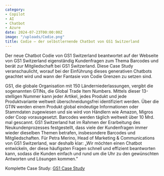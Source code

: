 ```yaml
---
category:
- Copilot
- AI
- Chatbot
- Azure
date: 2024-07-23T00:00:00Z
image: "/uploads/Codie.png"
title: Codie – der selbstlernende Chatbot von GS1 Switzerland
---
```


Der neue Chatbot Codie von GS1 Switzerland beantwortet auf der Webseite von GS1 Switzerland eigenständig Kundenfragen zum Thema Barcodes und berät zur Mitgliedschaft bei GS1 Switzerland. Diese Case Study veranschaulicht, worauf bei der Einführung dieses generativen Chatbots geachtet wird und wann der Fantasie von Codie Grenzen zu setzen sind.

GS1, die globale Organisation mit 150 Länderniederlassungen, vergibt die sogenannten GTINs, die Global Trade Item Numbers. Mittels dieser 13-stelligen Nummer kann jeder Artikel, jedes Produkt und jede Produktvariante weltweit überschneidungsfrei identifiziert werden. Über die GTIN werden einem Produkt global eindeutige Informationen oder Stammdaten zugewiesen und sie wird von Händlern wie Amazon, Migros oder Coop vorausgesetzt. Barcodes werden täglich weltweit über 10 Mrd. mal gescannt. GS1 Switzerland hat im Rahmen der Erarbeitung des Neukundenprozesses festgestellt, dass viele der Kundenfragen immer wieder dieselben Themen betrafen, insbesondere Barcodes und Mitgliedschaften. Für Petra Merino, Head of Marketing & Communications von GS1 Switzerland, war deshalb klar: „Wir möchten einen Chatbot entwickeln, der diese häufigsten Fragen schnell und effizient beantworten kann, sodass die Kunden einfach und rund um die Uhr zu den gewünschten Antworten und Lösungen kommen.”

Komplette Case Study: [GS1 Case Study](/uploads/Case_Study_GS1_Chatbot_CoSo%201.pdf "GS1 Switzerland Case Study")